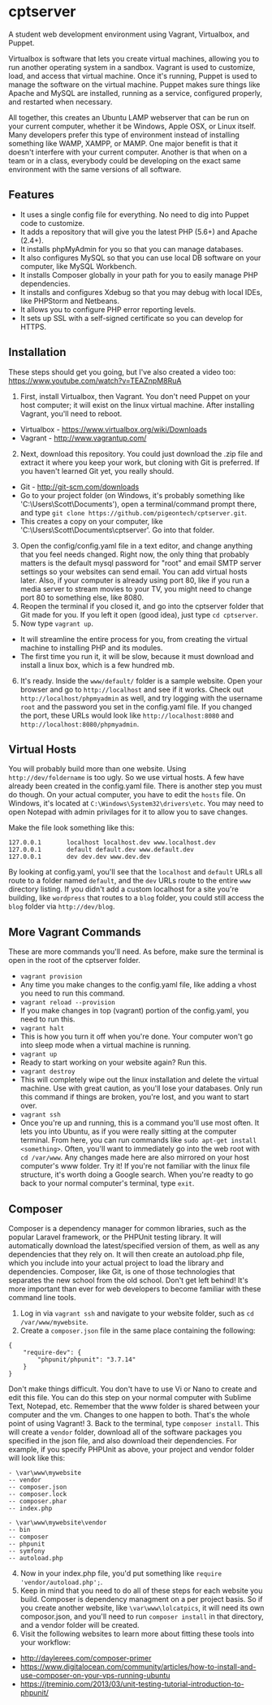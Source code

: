 cptserver
=========

A student web development environment using Vagrant, Virtualbox, and Puppet.

Virtualbox is software that lets you create virtual machines, allowing you to run another operating system in a sandbox. Vagrant is used to customize, load, and access that virtual machine. Once it's running, Puppet is used to manage the software on the virtual machine.  Puppet makes sure things like Apache and MySQL are installed, running as a service, configured properly, and restarted when necessary.

All together, this creates an Ubuntu LAMP webserver that can be run on your current computer, whether it be Windows, Apple OSX, or Linux itself. Many developers prefer this type of environment instead of installing something like WAMP, XAMPP, or MAMP. One major benefit is that it doesn't interfere with your current computer. Another is that when on a team or in a class, everybody could be developing on the exact same environment with the same versions of all software.

Features
--------

* It uses a single config file for everything. No need to dig into Puppet code to customize.
* It adds a repository that will give you the latest PHP (5.6+) and Apache (2.4+).
* It installs phpMyAdmin for you so that you can manage databases.
* It also configures MySQL so that you can use local DB software on your computer, like MySQL Workbench.
* It installs Composer globally in your path for you to easily manage PHP dependencies.
* It installs and configures Xdebug so that you may debug with local IDEs, like PHPStorm and Netbeans.
* It allows you to configure PHP error reporting levels.
* It sets up SSL with a self-signed certificate so you can develop for HTTPS.

Installation
--------

These steps should get you going, but I've also created a video too: https://www.youtube.com/watch?v=TEAZnpM8RuA

1. First, install Virtualbox, then Vagrant. You don't need Puppet on your host computer; it will exist on the linux virtual machine. After installing Vagrant, you'll need to reboot.
 * Virtualbox - https://www.virtualbox.org/wiki/Downloads
 * Vagrant - http://www.vagrantup.com/
2. Next, download this repository. You could just download the .zip file and extract it where you keep your work, but cloning with Git is preferred. If you haven't learned Git yet, you really should.
 * Git - http://git-scm.com/downloads
 * Go to your project folder (on Windows, it's probably something like 'C:\Users\Scott\Documents\'), open a terminal/command prompt there, and type `git clone https://github.com/pigeontech/cptserver.git`.
 * This creates a copy on your computer, like 'C:\Users\Scott\Documents\cptserver\'.  Go into that folder.
3. Open the config/config.yaml file in a text editor, and change anything that you feel needs changed. Right now, the only thing that probably matters is the default mysql password for "root" and email SMTP server settings so your websites can send email. You can add virtual hosts later.  Also, if your computer is already using port 80, like if you run a media server to stream movies to your TV, you might need to change port 80 to something else, like 8080.
4. Reopen the terminal if you closed it, and go into the cptserver folder that Git made for you. If you left it open (good idea), just type `cd cptserver`.
5. Now type `vagrant up`.
 * It will streamline the entire process for you, from creating the virtual machine to installing PHP and its modules.
 * The first time you run it, it will be slow, because it must download and install a linux box, which is a few hundred mb.
6. It's ready. Inside the `www/default/` folder is a sample website. Open your browser and go to `http://localhost` and see if it works. Check out `http://localhost/phpmyadmin` as well, and try logging with the username `root` and the password you set in the config.yaml file.  If you changed the port, these URLs would look like `http://localhost:8080` and `http://localhost:8080/phpmyadmin`.

Virtual Hosts
---------

You will probably build more than one website. Using `http://dev/foldername` is too ugly. So we use virtual hosts.  A few have already been created in the config.yaml file.  There is another step you must do though.  On your actual computer, you have to edit the `hosts` file. On Windows, it's located at `C:\Windows\System32\drivers\etc`. You may need to open Notepad with admin privilages for it to allow you to save changes.

Make the file look something like this:
```
127.0.0.1       localhost localhost.dev www.localhost.dev
127.0.0.1       default default.dev www.default.dev
127.0.0.1       dev dev.dev www.dev.dev
```

By looking at config.yaml, you'll see that the `localhost` and `default` URLs all route to a folder named `default`, and the `dev` URLs route to the entire `www` directory listing. If you didn't add a custom localhost for a site you're building, like `wordpress` that routes to a `blog` folder, you could still access the `blog` folder via `http://dev/blog`.

More Vagrant Commands
---------

These are more commands you'll need. As before, make sure the terminal is open in the root of the cptserver folder.

* `vagrant provision`
 * Any time you make changes to the config.yaml file, like adding a vhost you need to run this command.
* `vagrant reload --provision`
 * If you make changes in top (vagrant) portion of the config.yaml, you need to run this.
* `vagrant halt`
 * This is how you turn it off when you're done. Your computer won't go into sleep mode when a virtual machine is running.
* `vagrant up`
 * Ready to start working on your website again? Run this.
* `vagrant destroy`
 * This will completely wipe out the linux installation and delete the virtual machine. Use with great caution, as you'll lose your databases. Only run this command if things are broken, you're lost, and you want to start over.
* `vagrant ssh`
 * Once you're up and running, this is a command you'll use most often. It lets you into Ubuntu, as if you were really sitting at the computer terminal. From here, you can run commands like `sudo apt-get install <something>`. Often, you'll want to immediately go into the web root with `cd /var/www`.  Any changes made here are also mirrored on your host computer's www folder.  Try it!  If you're not familiar with the linux file structure, it's worth doing a Google search. When you're readty to go back to your normal computer's terminal, type `exit`.

Composer
----------
Composer is a dependency manager for common libraries, such as the popular Laravel framework, or the PHPUnit testing library.  It will automatically download the latest/specified version of them, as well as any dependencies that they rely on.  It will then create an autoload.php file, which you include into your actual project to load the library and dependencies.  Composer, like Git, is one of those technologies that separates the new school from the old school.  Don't get left behind! It's more important than ever for web developers to become familiar with these command line tools.

1. Log in via `vagrant ssh` and navigate to your website folder, such as `cd /var/www/mywebsite`.
2. Create a `composer.json` file in the same place containing the following:

 ```
 {
     "require-dev": {
         "phpunit/phpunit": "3.7.14"
     }
 }
 ```

 Don't make things difficult. You don't have to use Vi or Nano to create and edit this file. You can do this step on your normal computer with Sublime Text, Notepad, etc. Remember that the www folder is shared between your computer and the vm. Changes to one happen to both. That's the whole point of using Vagrant!
3. Back to the terminal, type `composer install`. This will create a `vendor` folder, download all of the software packages you specified in the json file, and also download their dependencies. For example, if you specify PHPUnit as above, your project and vendor folder will look like this:

 ```
 - \var\www\mywebsite
 -- vendor
 -- composer.json
 -- composer.lock
 -- composer.phar
 -- index.php
 
 - \var\www\mywebsite\vendor
 -- bin
 -- composer
 -- phpunit
 -- symfony
 -- autoload.php
 ```
4. Now in your index.php file, you'd put something like `require 'vendor/autoload.php';`.
5. Keep in mind that you need to do all of these steps for each website you build. Composer is dependency managment on a per project basis. So if you create another website, like `\var\www\lolcatpics`, it will need its own composor.json, and you'll need to run `composer install` in that directory, and a vendor folder will be created.
6. Visit the following websites to learn more about fitting these tools into your workflow:
 * http://daylerees.com/composer-primer
 * https://www.digitalocean.com/community/articles/how-to-install-and-use-composer-on-your-vps-running-ubuntu 
 * https://jtreminio.com/2013/03/unit-testing-tutorial-introduction-to-phpunit/

